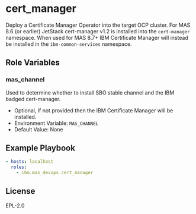 cert_manager
============

Deploy a Certificate Manager Operator into the target OCP cluster.  For MAS 8.6 (or earlier) JetStack cert-manager v1.2 is installed into the `cert-manager` namespace.  When used for MAS 8.7+ IBM Certificate Manager will instead be installed in the `ibm-common-services` namespace.


Role Variables
--------------
### mas_channel
Used to determine whether to install SBO stable channel and the IBM badged cert-manager.

- Optional, if not provided then the IBM Certificate Manager will be installed.
- Environment Variable: `MAS_CHANNEL`
- Default Value: None


Example Playbook
----------------

```yaml
- hosts: localhost
  roles:
    - ibm.mas_devops.cert_manager
```


License
-------

EPL-2.0
